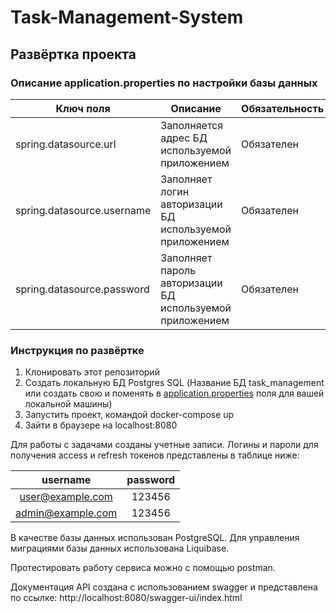 # Task-Management-System

## Развёртка проекта

### Описание application.properties по настройки базы данных

| Ключ поля                                        | Описание                                                                       | Обязательность |
|--------------------------------------------------|--------------------------------------------------------------------------------|----------------|
| spring.datasource.url                            | Заполняется адрес БД используемой приложением                                  | Обязателен     |
| spring.datasource.username                       | Заполняет логин авторизации БД используемой приложением                        | Обязателен     |
| spring.datasource.password                       | Заполняет пароль авторизации БД используемой приложением                       | Обязателен     |
### Инструкция по развёртке

1) Клонировать этот репозиторий
2) Создать локальную БД Postgres SQL (Название БД task_management 
или создать свою и поменять в [application.properties](src%2Fmain%2Fresources%2Fapplication.properties) поля для вашей локальной машины)
3) Запустить проект, командой docker-compose up
4) Зайти в браузере на localhost:8080

Для работы с задачами созданы учетные записи. Логины и пароли для получения access и refresh токенов представлены в таблице ниже:

|     username      | password |
|:-----------------:|:--------:|
| user@example.com  |  123456  |
| admin@example.com |  123456  |


В качестве базы данных использован PostgreSQL.
Для управления миграциями базы данных использована Liquibase.

Протестировать работу сервиса можно с помощью postman.

Документация API создана с использованием swagger и представлена по ссылке: http://localhost:8080/swagger-ui/index.html
